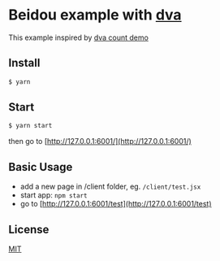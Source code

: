 # Beidou example with [dva](https://github.com/dvajs/dva)

This example inspired by [dva count demo](https://stackblitz.com/edit/dva-example-count)

## Install

```bash
$ yarn
```

## Start

```bash
$ yarn start
```

then go to [http://127.0.0.1:6001/](http://127.0.0.1:6001/)

## Basic Usage

* add a new page in /client folder, eg. `/client/test.jsx`
* start app: `npm start`
* go to [http://127.0.0.1:6001/test](http://127.0.0.1:6001/test)

## License

[MIT](LICENSE)
